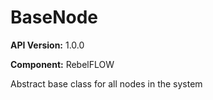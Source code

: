 # BaseNode

**API Version:** 1.0.0

**Component:** RebelFLOW

Abstract base class for all nodes in the system

